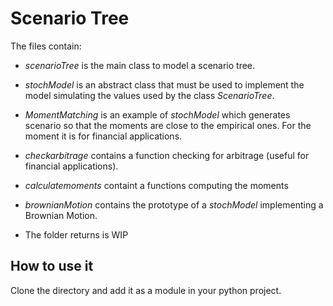 # Scenario Tree

The files contain:
- *scenarioTree* is the main class to model a scenario tree.

- *stochModel* is an abstract class that must be used to implement the model simulating the values used by the class *ScenarioTree*.

- *MomentMatching* is an example of *stochModel* which generates scenario so that the moments are close to the empirical ones. For the moment it is for financial applications.

- *checkarbitrage* contains a function checking for arbitrage (useful for financial applications).

- *calculatemoments* containt a functions computing the moments

- *brownianMotion* contains the prototype of a *stochModel* implementing a Brownian Motion.

- The folder returns is WIP

## How to use it

Clone the directory and add it as a module in your python project.

